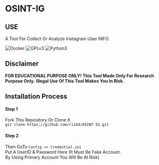 # OSINT-IG
## USE

A Tool For Collect Or Analyze Instagram User INFO.

![Docker](https://img.shields.io/badge/Docker-Supported-blue)
![GPLv3](https://img.shields.io/badge/license-GPLv3-blue)
![Python3](https://img.shields.io/badge/language-Python3-red)

## Disclaimer

**FOR EDUCATIONAL PURPOSE ONLY! This Tool Made Only For Research Purpose Only.**
**Illegal Use Of This Tool Makes You In Risk.**

## Installation Process

#### Step 1
Fork This Repository Or Clone It.<br>
         `git clone https://github.com/riz4d/OSINT-IG.git`
         
#### Step 2
Then GoTo `Config >> Credential.ini`<br>
Put A UserID & Password Here (It Must Be Fake Account.<br>By Using Primary Account You Will Be At Risk)

